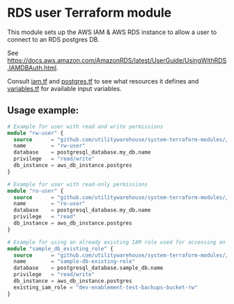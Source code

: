 # RDS user Terraform module

This module sets up the AWS IAM & AWS RDS instance to allow a user to connect to an RDS postgres DB.

See https://docs.aws.amazon.com/AmazonRDS/latest/UserGuide/UsingWithRDS.IAMDBAuth.html.

Consult [iam.tf](iam.tf) and [postgres.tf](postgres.tf) to see what resources it defines and [variables.tf](variables.tf) for available input variables.

## Usage example:

```terraform
# Example for user with read and write permissions
module "rw-user" {
  source      = "github.com/utilitywarehouse/system-terraform-modules//rds_user?ref=029ffb430d29d6f900b6839ad4997e932d9069bb"
  name        = "rw-user"
  database    = postgresql_database.my_db.name
  privilege   = "read/write"
  db_instance = aws_db_instance.postgres
}

# Example for user with read-only permissions
module "ro-user" {
  source      = "github.com/utilitywarehouse/system-terraform-modules//rds_user?ref=029ffb430d29d6f900b6839ad4997e932d9069bb"
  name        = "ro-user"
  database    = postgresql_database.my_db.name
  privilege   = "read"
  db_instance = aws_db_instance.postgres
}

# Example for using an already existing IAM role used for accessing an S3 bucket: 
module "sample_db_existing_role" {
  source      = "github.com/utilitywarehouse/system-terraform-modules//rds_user?ref=b07882f5fd16608af060ba589bf9f4db578a411a"
  name        = "sample-db-existing-role"
  database    = postgresql_database.sample_db.name
  privilege   = "read/write"
  db_instance = aws_db_instance.postgres
  existing_iam_role = "dev-enablement-test-backups-bucket-rw"
}

```
